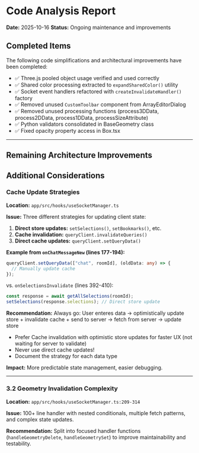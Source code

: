 # Code Analysis Report

**Date:** 2025-10-16
**Status:** Ongoing maintenance and improvements

## Completed Items

The following code simplifications and architectural improvements have been completed:
- ✅ Three.js pooled object usage verified and used correctly
- ✅ Shared color processing extracted to `expandSharedColor()` utility
- ✅ Socket event handlers refactored with `createInvalidateHandler()` factory
- ✅ Removed unused `CustomToolbar` component from ArrayEditorDialog
- ✅ Removed unused processing functions (process3DData, process2DData, process1DData, processSizeAttribute)
- ✅ Python validators consolidated in BaseGeometry class
- ✅ Fixed opacity property access in Box.tsx

---

## Remaining Architecture Improvements

## Additional Considerations

### Cache Update Strategies

**Location:** `app/src/hooks/useSocketManager.ts`

**Issue:** Three different strategies for updating client state:

1. **Direct store updates:** `setSelections()`, `setBookmarks()`, etc.
2. **Cache invalidation:** `queryClient.invalidateQueries()`
3. **Direct cache updates:** `queryClient.setQueryData()`

**Example from `onChatMessageNew` (lines 177-194):**
```typescript
queryClient.setQueryData(["chat", roomId], (oldData: any) => {
  // Manually update cache
});
```

vs. `onSelectionsInvalidate` (lines 392-410):
```typescript
const response = await getAllSelections(roomId);
setSelections(response.selections); // Direct store update
```

**Recommendation:**
Always go:
User enteres data -> optimistically update store + invalidate cache + send to server -> fetch from server -> update store
- Prefer Cache invalidation with optimistic store updates for faster UX (not waiting for server to validate)
- Never use direct cache updates!
- Document the strategy for each data type

**Impact:** More predictable state management, easier debugging.

---

### 3.2 Geometry Invalidation Complexity

**Location:** `app/src/hooks/useSocketManager.ts:209-314`

**Issue:** 100+ line handler with nested conditionals, multiple fetch patterns, and complex state updates.

**Recommendation:** Split into focused handler functions (`handleGeometryDelete`, `handleGeometrySet`) to improve maintainability and testability.
